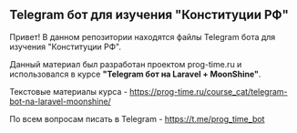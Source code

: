 ## Telegram бот для изучения "Конституции РФ"

Привет! В данном репозитории находятся файлы Telegram бота для изучения "Конституции РФ".

Данный материал был разработан проектом prog-time.ru и использовался в курсе **"Telegram бот на Laravel + MoonShine"**.

Текстовые материалы курса - https://prog-time.ru/course_cat/telegram-bot-na-laravel-moonshine/

По всем вопросам писать в Telegram - https://t.me/prog_time_bot
